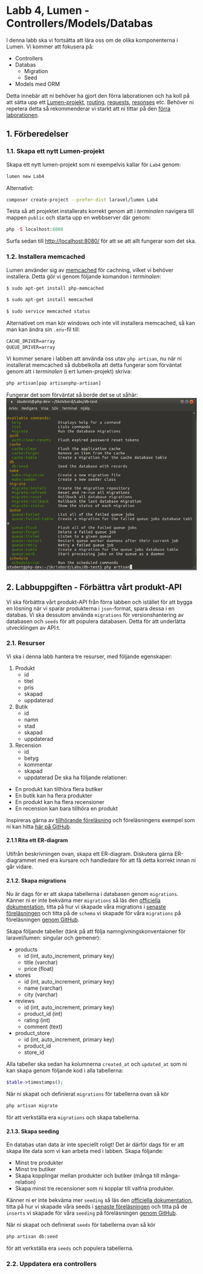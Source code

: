 # Labb 4, Lumen - Controllers/Models/Databas

I denna labb ska vi fortsätta att lära oss om de olika komponenterna i Lumen. Vi kommer att fokusera på:
- Controllers
- Databas
    - Migration
    - Seed
- Models med ORM

Detta innebär att ni behöver ha gjort den förra laborationen och ha koll på att sätta upp ett [Lumen-projekt](https://lumen.laravel.com/docs/5.4), [routing](https://lumen.laravel.com/docs/5.4/routing), [requests](https://lumen.laravel.com/docs/5.4/requests), [resonses](https://lumen.laravel.com/docs/5.4/responses) etc. Behöver ni repetera detta så rekommenderar vi starkt att ni tittar på den [förra laborationen](../3/lumen.md).

## 1. Förberedelser

### 1.1. Skapa ett nytt Lumen-projekt
Skapa ett nytt lumen-projekt som ni exempelvis kallar för `Lab4` genom:
```bash
lumen new Lab4
```
Alternativt:
```bash
composer create-project --prefer-dist laravel/lumen Lab4
```
Testa så att projektet installerats korrekt genom att i *terminalen* navigera till mappen `public` och starta upp en webbserver där genom:
```php
php -S localhost:8080
```
Surfa sedan till [http://localhost:8080/](http://localhost:8080/) för att se att allt fungerar som det ska.

### 1.2. Installera memcached
Lumen använder sig av [memcached](https://memcached.org/) för cachning, vilket vi behöver installera. Detta gör vi genom följande komandon i *terminalen*:
```bash
$ sudo apt-get install php-memcached
```

```bash
$ sudo apt-get install memcached
```

```bash
$ sudo service memcached status
```

Alternativet om man kör windows och inte vill installera memcached, så kan man kan ändra sin `.env`-fil till:
```
CACHE_DRIVER=array
QUEUE_DRIVER=array
```

Vi kommer senare i labben att använda oss utav `php artisan`, nu när ni installerat memcached så dubbelkolla att detta fungerar som förväntat genom att i *terminalen* (i ert lumen-projekt) skriva:
```bash
php artisan[pap artisanphp-artisan]
```
Fungerar det som förväntat så borde det se ut såhär:
![php artisan](php-artisan.png)

## 2. Labbuppgiften - Förbättra vårt produkt-API
Vi ska förbättra vårt produkt-API från förra labben och istället för att bygga en lösning när vi sparar produkterna i `json`-format, spara dessa i en databas. Vi ska dessutom använda `migrations` för versionshantering av databasen och `seeds` för att populera databasen. Detta för att underlätta utvecklingen av API:t.

### 2.1. Resurser
Vi ska i denna labb hantera tre resurser, med följande egenskaper:
1. Produkt
    - id
    - titel
    - pris
    - skapad
    - uppdaterad
2. Butik
    - id
    - namn
    - stad
    - skapad
    - uppdaterad
3. Recension
    - id
    - betyg
    - kommentar
    - skapad
    - uppdaterad
De ska ha följande relationer:
- En produkt kan tillhöra flera butiker
- En butik kan ha flera produkter
- En produkt kan ha flera recensioner
- En recension kan bara tillhöra en produkt

Inspireras gärna av [tillhörande föreläsning](../../Lectures/5/lecture.md) och föreläsningens exempel som ni kan hitta [här på GitHub](https://github.com/Tibbelit/da287a-lumen-movie-example).

#### 2.1.1 Rita ett ER-diagram
Utifrån beskrivningen ovan, skapa ett ER-diagram. Diskutera gärna ER-diagrammet med era kursare och handledare för att få detta korrekt innan ni går vidare.

#### 2.1.2. Skapa migrations
Nu är dags för er att skapa tabellerna i databasen genom `migrations`. Känner ni er inte bekväma mer `migrations` så läs den [officiella dokumentation](https://laravel.com/docs/5.4/migrations), titta på hur vi skapade våra migrations i [senaste föreläsningen]() och titta på de `schema` vi skapade för våra `migrations` på föreläsningen [genom GitHub](https://github.com/Tibbelit/da287a-lumen-movie-example/tree/master/database/migrations).

Skapa följande tabeller (tänk på att följa namngivningskonventaioner för laravel/lumen: singular och gemener):
- products
    - id (int, auto_increment, primary key)
    - title (varchar)
    - price (float)
- stores
    - id (int, auto_increment, primary key)
    - name (varchar)
    - city (varchar)
- reviews
    - id (int, auto_increment, primary key)
    - product_id (int)
    - rating (int)
    - comment (text)
- product_store
    - id (int, auto_increment, primary key)
    - product_id
    - store_id

Alla tabeller ska sedan ha kolumnerna `created_at` och `updated_at` som ni kan skapa genom följande kod i alla tabellerna:
```php
$table->timestamps();
```

När ni skapat och definierat `migrations` för tabellerna ovan så kör
```bash
php artisan migrate
```
för att verkställa era `migrations` och skapa tabellerna.

#### 2.1.3. Skapa seeding
En databas utan data är inte speciellt roligt! Det är därför dags för er att skapa lite data som vi kan arbeta med i labben. Skapa följande:
- Minst tre produkter
- Minst tre butiker
- Skapa kopplingar mellan produkter och butiker (många till många-relation)
- Skapa minst tre recensioner som ni kopplar till valfria produkter.

Känner ni er inte bekväma mer `seeding` så läs den [officiella dokumentation](https://laravel.com/docs/5.4/seeding), titta på hur vi skapade våra seeds i [senaste föreläsningen]() och titta på de `inserts` vi     skapade för våra `seeding` på föreläsningen [genom GitHub](https://github.com/Tibbelit/da287a-lumen-movie-example/tree/master/database/seeds).

När ni skapat och definierat `seeds` för tabellerna ovan så kör
```bash
php artisan db:seed
```
för att verkställa era `seeds` och populera tabellerna.


### 2.2. Uppdatera era controllers
